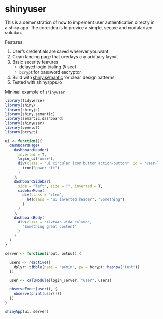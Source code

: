 shinyuser
================

This is a demonstration of how to implement user authentication directly
in a shiny app. The core idea is to provide a simple, secure and
modularized solution.

Features:

1.  User’s credentials are saved wherever you want.
2.  Clean landing page that overlays any arbitrary layout
3.  Basic security features
    -   delayed login trialing (5 sec)
        <!-- + `openssl` for daily session cookies -->
    -   `bcrypt` for password encrypton
        <!-- 3. Stay logged in after refresh ([taken from calligross](https://gist.github.com/calligross/e779281b500eb93ee9e42e4d72448189)). -->
4.  Build with
    [shiny.semantic](https://github.com/Appsilon/shiny.semantic) for
    clean design patterns
5.  Tested with shinyapps.io

Minimal example of `shinyuser`

``` r
library(tidyverse)
library(shiny)
library(shinyjs)
library(shiny.semantic)
library(semantic.dashboard)
library(shinyuser)
library(openssl)
library(bcrypt)

ui <- function(){
  dashboardPage(
    dashboardHeader(
      inverted = T,
      login_ui("user"),
      div(class = "ui circular icon button action-button", id = "user-logout", 
        icon("power off")
      )
    ),
    dashboardSidebar(
      side = "left", size = "", inverted = T,
      sidebarMenu(
        div(class = "item",
          h4(class = "ui inverted header", "Something")
        )
      )
    ),
    dashboardBody(
      div(class = "sixteen wide column",
        "Something great content"
      )
    )
  )
}

server <- function(input, output) {
  
  users <- reactive({ 
    dplyr::tibble(name = "admin", pw = bcrypt::hashpw("test"))
  })
  
  user <- callModule(login_server, "user", users)

  observeEvent(user(), {
    observe(print(user()))
  })
}

shinyApp(ui, server)
```

<!-- <img src = "demo.gif"> <!-- width = "80%" -->
